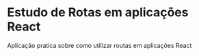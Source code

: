 <h1>Estudo de Rotas em aplicações React</h1>
<p>Aplicação pratica sobre como utilizar routas em aplicações React</p>
